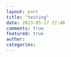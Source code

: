 ```yaml
---
layout: post
title: "testing"
date: 2013-05-17 17:48
comments: true
featured: true
author: 
categories: 
---
```

